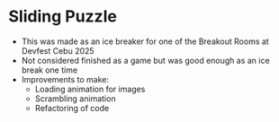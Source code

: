 # Sliding Puzzle
- This was made as an ice breaker for one of the Breakout Rooms at Devfest Cebu 2025
- Not considered finished as a game but was good enough as an ice break one time
- Improvements to make:
  - Loading animation for images
  - Scrambling animation
  - Refactoring of code     
